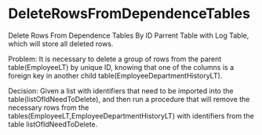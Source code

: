 # DeleteRowsFromDependenceTables
Delete Rows From Dependence Tables By ID Parrent Table with Log Table, which will store all deleted rows.

   Problem:
It is necessary to delete a group of rows from the parent table(EmployeeLT) by unique ID, knowing that one of the columns is a foreign key in another child table(EmployeeDepartmentHistoryLT).

   Decision:
Given a list with identifiers that need to be imported into the table(listOfIdNeedToDelete), and then run a procedure that will remove the necessary rows from the tables(EmployeeLT,EmployeeDepartmentHistoryLT) with identifiers from the table listOfIdNeedToDelete.
